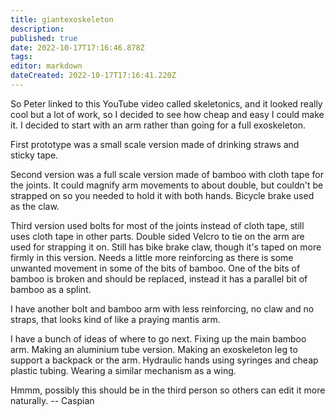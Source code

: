 ```yaml
---
title: giantexoskeleton
description: 
published: true
date: 2022-10-17T17:16:46.878Z
tags: 
editor: markdown
dateCreated: 2022-10-17T17:16:41.220Z
---
```


So Peter linked to this YouTube video called skeletonics, and it looked really cool but a lot of work, so I decided to see how cheap and easy I could make it. I decided to start with an arm rather than going for a full exoskeleton.

First prototype was a small scale version made of drinking straws and sticky tape.

Second version was a full scale version made of bamboo with cloth tape for the joints. It could magnify arm movements to about double, but couldn't be strapped on so you needed to hold it with both hands. Bicycle brake used as the claw.

Third version used bolts for most of the joints instead of cloth tape, still uses cloth tape in other parts. Double sided Velcro to tie on the arm are used for strapping it on. Still has bike brake claw, though it's taped on more firmly in this version. Needs a little more reinforcing as there is some unwanted movement in some of the bits of bamboo. One of the bits of bamboo is broken and should be replaced, instead it has a parallel bit of bamboo as a splint.

I have another bolt and bamboo arm with less reinforcing, no claw and no straps, that looks kind of like a praying mantis arm.

I have a bunch of ideas of where to go next. Fixing up the main bamboo arm. Making an aluminium tube version. Making an exoskeleton leg to support a backpack or the arm. Hydraulic hands using syringes and cheap plastic tubing. Wearing a similar mechanism as a wing.

Hmmm, possibly this should be in the third person so others can edit it more naturally. -- Caspian
